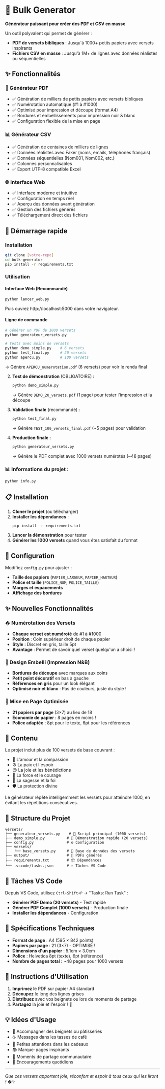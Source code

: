 # 🚀 Bulk Generator

**Générateur puissant pour créer des PDF et CSV en masse**

Un outil polyvalent qui permet de générer :
- **PDF de versets bibliques** : Jusqu'à 1000+ petits papiers avec versets inspirants
- **Fichiers CSV en masse** : Jusqu'à 1M+ de lignes avec données réalistes ou séquentielles

## ✨ Fonctionnalités

### 📄 Générateur PDF
- ✅ Génération de milliers de petits papiers avec versets bibliques
- ✅ Numérotation automatique (#1 à #1000)
- ✅ Optimisé pour impression et découpe (format A4)
- ✅ Bordures et embellissements pour impression noir & blanc
- ✅ Configuration flexible de la mise en page

### 📊 Générateur CSV  
- ✅ Génération de centaines de milliers de lignes
- ✅ Données réalistes avec Faker (noms, emails, téléphones français)
- ✅ Données séquentielles (Nom001, Nom002, etc.)
- ✅ Colonnes personnalisables
- ✅ Export UTF-8 compatible Excel

### 🌐 Interface Web
- ✅ Interface moderne et intuitive
- ✅ Configuration en temps réel
- ✅ Aperçu des données avant génération
- ✅ Gestion des fichiers générés
- ✅ Téléchargement direct des fichiers

## 🚀 Démarrage rapide

### Installation
```bash
git clone [votre-repo]
cd bulk-generator
pip install -r requirements.txt
```

### Utilisation

#### Interface Web (Recommandé)
```bash
python lancer_web.py
```
Puis ouvrez http://localhost:5000 dans votre navigateur.

#### Ligne de commande
```bash
# Générer un PDF de 1000 versets
python generateur_versets.py

# Tests avec moins de versets
python demo_simple.py    # 6 versets
python test_final.py     # 20 versets  
python apercu.py         # 100 versets
```
   → Génère `APERCU_numerotation.pdf` (6 versets) pour voir le rendu final

2. **Test de démonstration** (OBLIGATOIRE) :
   ```bash
   python demo_simple.py
   ```
   → Génère `DEMO_20_versets.pdf` (1 page) pour tester l'impression et la découpe

3. **Validation finale** (recommandé) :
   ```bash
   python test_final.py
   ```
   → Génère `TEST_100_versets_final.pdf` (~5 pages) pour validation

4. **Production finale** :
   ```bash
   python generateur_versets.py
   ```
   → Génère le PDF complet avec 1000 versets numérotés (~48 pages)

### 📊 Informations du projet :
```bash
python info.py
```

## 📋 Installation

1. **Cloner le projet** (ou télécharger)
2. **Installer les dépendances** :
   ```bash
   pip install -r requirements.txt
   ```
3. **Lancer la démonstration** pour tester
4. **Générer les 1000 versets** quand vous êtes satisfait du format

## 🔧 Configuration

Modifiez `config.py` pour ajuster :
- **Taille des papiers** (`PAPIER_LARGEUR`, `PAPIER_HAUTEUR`)
- **Police et taille** (`POLICE_NOM`, `POLICE_TAILLE`)
- **Marges et espacements**
- **Affichage des bordures**

## ✨ Nouvelles Fonctionnalités

### � Numérotation des Versets
- **Chaque verset est numéroté** de #1 à #1000
- **Position** : Coin supérieur droit de chaque papier
- **Style** : Discret en gris, taille 5pt
- **Avantage** : Permet de savoir quel verset quelqu'un a choisi !

### 🎨 Design Embelli (Impression N&B)
- **Bordures de découpe** avec marques aux coins
- **Petit point décoratif** en bas à gauche
- **Références en gris** pour un look élégant
- **Optimisé noir et blanc** : Pas de couleurs, juste du style !

### 📐 Mise en Page Optimisée
- **21 papiers par page** (3×7) au lieu de 18
- **Économie de papier** : 8 pages en moins !
- **Police adaptée** : 8pt pour le texte, 6pt pour les références

## 📝 Contenu

Le projet inclut plus de 100 versets de base couvrant :
- 💙 L'amour et la compassion
- ☮️ La paix et l'espoir
- 😊 La joie et les bénédictions
- 💪 La force et le courage
- 🧠 La sagesse et la foi
- 🛡️ La protection divine

Le générateur répète intelligemment les versets pour atteindre 1000, en évitant les répétitions consécutives.

## 📁 Structure du Projet

```
versets/
├── generateur_versets.py    # 🎯 Script principal (1000 versets)
├── demo_simple.py          # 🧪 Démonstration rapide (20 versets)
├── config.py               # ⚙️ Configuration
├── versets/
│   └── base_versets.py     # 📖 Base de données des versets
├── output/                 # 📄 PDFs générés
├── requirements.txt        # 📦 Dépendances
└── .vscode/tasks.json      # ⚡ Tâches VS Code
```

## 🎨 Tâches VS Code

Depuis VS Code, utilisez `Ctrl+Shift+P` → "Tasks: Run Task" :
- **Générer PDF Demo (20 versets)** - Test rapide
- **Générer PDF Complet (1000 versets)** - Production finale
- **Installer les dépendances** - Configuration

## 📐 Spécifications Techniques

- **Format de page** : A4 (595 × 842 points)
- **Papiers par page** : 21 (3×7) - OPTIMISÉ !
- **Dimensions d'un papier** : 5.1cm × 3.0cm
- **Police** : Helvetica 8pt (texte), 6pt (référence)
- **Nombre de pages total** : ~48 pages pour 1000 versets

## 🍩 Instructions d'Utilisation

1. **Imprimez** le PDF sur papier A4 standard
2. **Découpez** le long des lignes grises
3. **Distribuez** avec vos beignets ou lors de moments de partage
4. **Partagez** la joie et l'espoir ! 🙏

## 💡 Idées d'Usage

- 🍩 Accompagner des beignets ou pâtisseries
- ☕ Messages dans les tasses de café
- 🎁 Petites attentions dans les cadeaux
- 📚 Marque-pages inspirants
- 🤝 Moments de partage communautaire
- 🙏 Encouragements quotidiens

---

*Que ces versets apportent joie, réconfort et espoir à tous ceux qui les liront !* �️✨
